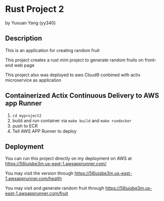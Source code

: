 # Rust Project 2
by Yuxuan Yang (yy340)

## Description
This is an application for creating random fruit

This project creates a rust mini project to generate random fruits on front-end web page

This project also was deployed to aws Cloud9 conbined with actix microservice as application

## Containerized Actix Continuous Delivery to AWS app Runner

1. `cd myproject2`
2. build and run container via `make build` and `make rundocker`
3. push to ECR
4. Tell AWS APP Runner to deploy 

## Deployment

You can run this project directly on my deployment on AWS at 
https://56iuisbe3m.us-east-1.awsapprunner.com/

You may visit the version through 
https://56iuisbe3m.us-east-1.awsapprunner.com/health

You may visit and generate random fruit through
https://56iuisbe3m.us-east-1.awsapprunner.com/fruit

